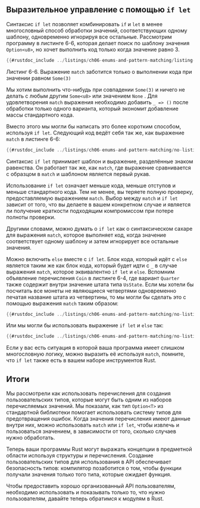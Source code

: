 ## Выразительное управление с помощью `if let`

Синтаксис `if let` позволяет комбинировать `if` и `let` в менее многословный способ обработки значений, соответствующих одному шаблону, одновременно игнорируя все остальные. Рассмотрим программу в листинге 6-6, которая делает поиск по шаблону значения `Option<u8>`, но хочет выполнить код только когда значение равно 3.

```rust
{{#rustdoc_include ../listings/ch06-enums-and-pattern-matching/listing-06-06/src/main.rs:here}}
```

<span class="caption">Листинг 6-6. Выражение <code>match</code> заботится только о выполнении кода при значении равном <code>Some(3)</code></span>

Мы хотим выполнить что-нибудь при совпадении `Some(3)` и ничего не делать с любым другим `Some<u8>` или значением `None` . Для удовлетворения `match` выражения необходимо добавить `_ => ()` после обработки только одного варианта, который экономит добавление массы стандартного кода.

Вместо этого мы могли бы написать это более коротким способом, используя `if let`. Следующий код ведёт себя так же, как выражение `match` в листинге 6-6:

```rust
{{#rustdoc_include ../listings/ch06-enums-and-pattern-matching/no-listing-12-if-let/src/main.rs:here}}
```

Синтаксис `if let` принимает шаблон и выражение, разделённые знаком равенства. Он работает так же, как `match`, где выражение сравнивается с образцом в `match` и шаблоном является первый рукав.

Использование `if let` означает меньше кода, меньше отступов и меньше стандартного кода. Тем не менее, вы теряете полную проверку, предоставляемую выражением `match`. Выбор между `match` и `if let` зависит от того, что вы делаете в вашем конкретном случае и является ли получение краткости подходящим компромиссом при потере полноты проверки.

Другими словами, можно думать о `if let` как о синтаксическом сахаре для выражения `match`, которое выполняет код, когда значение соответствует одному шаблону и затем игнорирует все остальные значения.

Можно включить `else` вместе с `if let`. Блок кода, который идёт с `else` является таким же как блок кода, который будет идти с `_` в случае выражения `match`, которое эквивалентно `if let` и `else`. Вспомним объявление перечисления `Coin` в листинге 6-4, где вариант `Quarter` также содержит внутри значение штата типа `UsState`. Если мы хотели бы посчитать все монеты не являющиеся четвертями одновременно печатая название штата из четвертины, то мы могли бы сделать это с помощью выражения `match` таким образом:

```rust
{{#rustdoc_include ../listings/ch06-enums-and-pattern-matching/no-listing-13-count-and-announce-match/src/main.rs:here}}
```

Или мы могли бы использовать выражение `if let` и `else` так:

```rust
{{#rustdoc_include ../listings/ch06-enums-and-pattern-matching/no-listing-14-count-and-announce-if-let-else/src/main.rs:here}}
```

Если у вас есть ситуация в которой ваша программа имеет слишком многословную логику, можно выразить её используя  `match`, помните, что `if let` также есть в вашем наборе инструментов Rust.

## Итоги

Мы рассмотрели как использовать перечисления для создания пользовательских типов, которые могут быть одним из наборов перечисляемых значений. Мы показали, как тип `Option<T>` из стандартной библиотеки помогает использовать систему типов для предотвращения ошибок. Когда значения перечисления имеют данные внутри них, можно использовать `match` или `if let`, чтобы извлечь и пользоваться значением, в зависимости от того, сколько случаев нужно обработать.

Теперь ваши программы Rust могут выражать концепции в предметной области используя структуры и перечисления. Создание пользовательских типов для использования в API обеспечивает безопасность типов: компилятор позаботится о том, чтобы функции получали значения только того типа, которые ожидает функция.

Чтобы предоставить хорошо организованный API пользователям, необходимо использовать и показывать только то, что нужно пользователям, давайте теперь обратимся к модулям в Rust.
